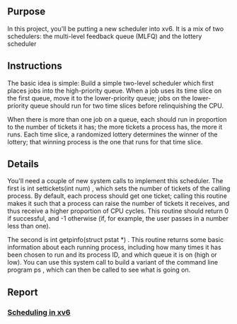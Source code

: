 ## Purpose
In this project, you'll be putting a new scheduler into xv6. It is a mix of two schedulers: the multi-level feedback queue (MLFQ) and the lottery scheduler

## Instructions
The basic idea is simple: Build a simple two-level scheduler which first places jobs into the high-priority queue. When a job uses its time slice on the first queue, move it to the lower-priority queue; jobs on the lower-priority queue should run for two time slices before relinquishing the CPU.

When there is more than one job on a queue, each should run in proportion to the number of tickets it has; the more tickets a process has, the more it runs. Each time slice, a randomized lottery determines the winner of the lottery; that winning process is the one that runs for that time slice.

## Details
You'll need a couple of new system calls to implement this scheduler. The first is int settickets(int num) , which sets the number of tickets of the calling process. By default, each process should get one ticket; calling this routine makes it such that a process can raise the number of tickets it receives, and thus receive a higher proportion of CPU cycles. This routine should return 0 if successful, and -1 otherwise (if, for example, the user passes in a number less than one).

The second is int getpinfo(struct pstat *) . This routine returns some basic information about each running process, including how many times it has been chosen to run and its process ID, and which queue it is on (high or low). You can use this system call to build a variant of the command line program ps , which can then be called to see what is going on.

## Report
### [Scheduling in xv6](https://github.com/OSUsatoru/xv6-projects/blob/main/Scheduling_xv6/Scheduling.pdf)